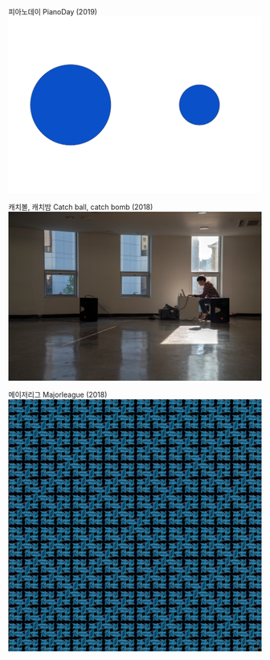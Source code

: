 <!-- <link rel="stylesheet" type="text/css" href="style.css"/> -->
피아노데이 PianoDay (2019)    
[<img src="img/pianoday_0.png">](posts/post_pianoday2019.md)


캐치볼, 캐치밤 Catch ball, catch bomb (2018)    
[<img src="img/cbcb_main.jpg">](posts/post_cbcb.md)
  
  
메이저리그 Majorleague (2018)
[<img src="img/majorleague_main.png">](posts/post_majorleague.md)
